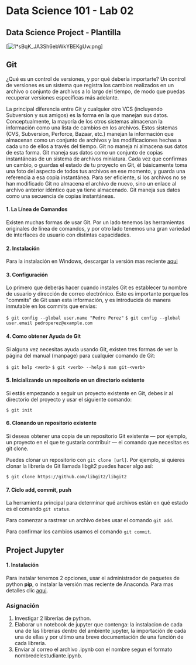 # Data Science 101 - Lab 02

## Data Science Project - Plantilla

[![1*sBqK_JA3Sh6ebWkYBEKgUw.png](https://cdn-images-1.medium.com/max/800/1*sBqK_JA3Sh6ebWkYBEKgUw.png)]

## Git

¿Qué es un control de versiones, y por qué debería importarte? Un control de versiones es un sistema que registra los cambios realizados en un archivo o conjunto de archivos a lo largo del tiempo, de modo que puedas recuperar versiones específicas más adelante.

La principal diferencia entre Git y cualquier otro VCS (incluyendo Subversion y sus amigos) es la forma en la que manejan sus datos. Conceptualmente, la mayoría de los otros sistemas almacenan la información como una lista de cambios en los archivos. Estos sistemas (CVS, Subversion, Perforce, Bazaar, etc.) manejan la información que almacenan como un conjunto de archivos y las modificaciones hechas a cada uno de ellos a través del tiempo.
Git no maneja ni almacena sus datos de esta forma. Git maneja sus datos como un conjunto de copias instantáneas de un sistema de archivos miniatura. Cada vez que confirmas un cambio, o guardas el estado de tu proyecto en Git, él básicamente toma una foto del aspecto de todos tus archivos en ese momento, y guarda una referencia a esa copia instantánea. Para ser eficiente, si los archivos no se han modificado Git no almacena el archivo de nuevo, sino un enlace al archivo anterior idéntico que ya tiene almacenado. Git maneja sus datos como una secuencia de copias instantáneas.

#### 1. La Línea de Comandos
Existen muchas formas de usar Git. Por un lado tenemos las herramientas originales de línea de comandos, y por otro lado tenemos una gran variedad de interfaces de usuario con distintas capacidades.

#### 2. Instalación

Para la instalación en Windows, descargar la versión mas reciente [aqui](http://git-scm.com/download/win)

#### 3. Configuración
Lo primero que deberás hacer cuando instales Git es establecer tu nombre de usuario y dirección de correo electrónico. Esto es importante porque los "commits" de Git usan esta información, y es introducida de manera inmutable en los commits que envías:

`$ git config --global user.name "Pedro Perez"`
`$ git config --global user.email pedroperez@example.com`

#### 4. Como obtener Ayuda de Git

Si alguna vez necesitas ayuda usando Git, existen tres formas de ver la página del manual (manpage) para cualquier comando de Git:

`$ git help <verb>`
`$ git <verb> --help`
`$ man git-<verb>`

#### 5. Inicializando un repositorio en un directorio existente
Si estás empezando a seguir un proyecto existente en Git, debes ir al directorio del proyecto y usar el siguiente comando:

`$ git init`
 
#### 6. Clonando un repositorio existente
Si deseas obtener una copia de un repositorio Git existente — por ejemplo, un proyecto en el que te gustaría contribuir — el comando que necesitas es git clone.

Puedes clonar un repositorio con `git clone [url]`. Por ejemplo, si quieres clonar la librería de Git llamada libgit2 puedes hacer algo así:

`$ git clone https://github.com/libgit2/libgit2`


#### 7. Ciclo add, commit, push

La herramienta principal para determinar qué archivos están en qué estado es el comando `git status`. 

Para comenzar a rastrear un archivo debes usar el comando `git add`.

Para confirmar los cambios usamos el comando `git commit`.


## Project Jupyter

#### 1. Instalación

Para instalar tenemos 2 opciones, usar el administrador de paquetes de python **pip**, o instalar la versión mas reciente de Anaconda. Para mas detalles clic [aqui](https://jupyter.org/install.html).



### Asignación

1. Investigar 2 librerías de python.
2. Elaborar un notebook de jupyter que contenga: la instalacion de cada una de las librerias dentro del ambiente jupyter, la importación de cada una de ellas y por ultimo una breve documentación de una función de cada libreria.
3. Enviar al correo el archivo .ipynb con el nombre segun el formato nombredelestudiante.ipynb.







